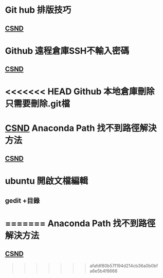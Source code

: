 Git hub 排版技巧
===============
[CSND](https://blog.csdn.net/u012067966/article/details/50736647)
------
Github 遠程倉庫SSH不輸入密碼
==========================
[CSND](https://blog.csdn.net/u013647382/article/details/47832559)
--------
<<<<<<< HEAD
Github 本地倉庫刪除只需要刪除.git檔
==============================
[CSND](https://blog.csdn.net/St_Sp_En/article/details/70184142)
Anaconda Path 找不到路徑解決方法
=============================
[CSND](https://blog.csdn.net/H_O_W_E/article/details/78494131)
-------
ubuntu 開啟文檔編輯
=============================
gedit +目錄
-------
=======
Anaconda Path 找不到路徑解決方法
=============================
[CSND](https://blog.csdn.net/H_O_W_E/article/details/78494131)
-------
>>>>>>> afafdf80b57f194d214cb36a0b0bfa6e5b4f8666
